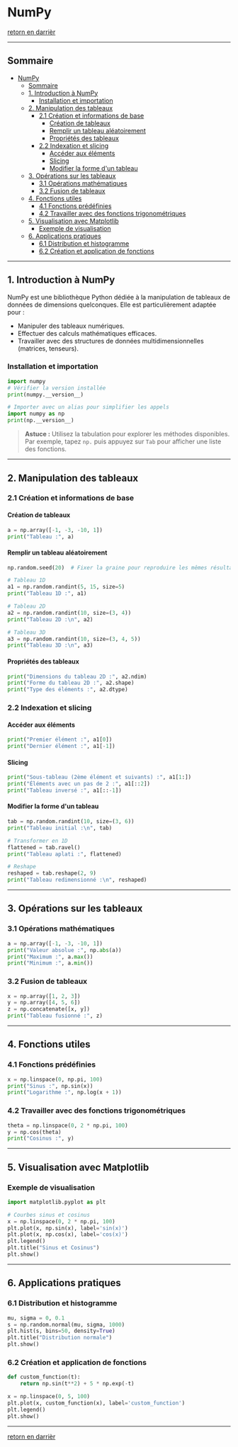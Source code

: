 #  NumPy

[retorn en darrièr](../menu.md)

---

## Sommaire
- [NumPy](#numpy)
  - [Sommaire](#sommaire)
  - [1. Introduction à NumPy](#1-introduction-à-numpy)
    - [Installation et importation](#installation-et-importation)
  - [2. Manipulation des tableaux](#2-manipulation-des-tableaux)
    - [2.1 Création et informations de base](#21-création-et-informations-de-base)
      - [Création de tableaux](#création-de-tableaux)
      - [Remplir un tableau aléatoirement](#remplir-un-tableau-aléatoirement)
      - [Propriétés des tableaux](#propriétés-des-tableaux)
    - [2.2 Indexation et slicing](#22-indexation-et-slicing)
      - [Accéder aux éléments](#accéder-aux-éléments)
      - [Slicing](#slicing)
      - [Modifier la forme d'un tableau](#modifier-la-forme-dun-tableau)
  - [3. Opérations sur les tableaux](#3-opérations-sur-les-tableaux)
    - [3.1 Opérations mathématiques](#31-opérations-mathématiques)
    - [3.2 Fusion de tableaux](#32-fusion-de-tableaux)
  - [4. Fonctions utiles](#4-fonctions-utiles)
    - [4.1 Fonctions prédéfinies](#41-fonctions-prédéfinies)
    - [4.2 Travailler avec des fonctions trigonométriques](#42-travailler-avec-des-fonctions-trigonométriques)
  - [5. Visualisation avec Matplotlib](#5-visualisation-avec-matplotlib)
    - [Exemple de visualisation](#exemple-de-visualisation)
  - [6. Applications pratiques](#6-applications-pratiques)
    - [6.1 Distribution et histogramme](#61-distribution-et-histogramme)
    - [6.2 Création et application de fonctions](#62-création-et-application-de-fonctions)

---

## 1. Introduction à NumPy

NumPy est une bibliothèque Python dédiée à la manipulation de tableaux de données de dimensions quelconques. Elle est particulièrement adaptée pour :
- Manipuler des tableaux numériques.
- Effectuer des calculs mathématiques efficaces.
- Travailler avec des structures de données multidimensionnelles (matrices, tenseurs).

### Installation et importation
```python
import numpy
# Vérifier la version installée
print(numpy.__version__)

# Importer avec un alias pour simplifier les appels
import numpy as np
print(np.__version__)
```

> **Astuce :** Utilisez la tabulation pour explorer les méthodes disponibles. Par exemple, tapez `np.` puis appuyez sur `Tab` pour afficher une liste des fonctions.

---

## 2. Manipulation des tableaux

### 2.1 Création et informations de base
#### Création de tableaux
```python
a = np.array([-1, -3, -10, 1])
print("Tableau :", a)
```

#### Remplir un tableau aléatoirement
```python
np.random.seed(20)  # Fixer la graine pour reproduire les mêmes résultats

# Tableau 1D
a1 = np.random.randint(5, 15, size=5)
print("Tableau 1D :", a1)

# Tableau 2D
a2 = np.random.randint(10, size=(3, 4))
print("Tableau 2D :\n", a2)

# Tableau 3D
a3 = np.random.randint(10, size=(3, 4, 5))
print("Tableau 3D :\n", a3)
```

#### Propriétés des tableaux
```python
print("Dimensions du tableau 2D :", a2.ndim)
print("Forme du tableau 2D :", a2.shape)
print("Type des éléments :", a2.dtype)
```

### 2.2 Indexation et slicing
#### Accéder aux éléments
```python
print("Premier élément :", a1[0])
print("Dernier élément :", a1[-1])
```

#### Slicing
```python
print("Sous-tableau (2ème élément et suivants) :", a1[1:])
print("Éléments avec un pas de 2 :", a1[::2])
print("Tableau inversé :", a1[::-1])
```

#### Modifier la forme d'un tableau
```python
tab = np.random.randint(10, size=(3, 6))
print("Tableau initial :\n", tab)

# Transformer en 1D
flattened = tab.ravel()
print("Tableau aplati :", flattened)

# Reshape
reshaped = tab.reshape(2, 9)
print("Tableau redimensionné :\n", reshaped)
```

---

## 3. Opérations sur les tableaux

### 3.1 Opérations mathématiques
```python
a = np.array([-1, -3, -10, 1])
print("Valeur absolue :", np.abs(a))
print("Maximum :", a.max())
print("Minimum :", a.min())
```

### 3.2 Fusion de tableaux
```python
x = np.array([1, 2, 3])
y = np.array([4, 5, 6])
z = np.concatenate([x, y])
print("Tableau fusionné :", z)
```

---

## 4. Fonctions utiles

### 4.1 Fonctions prédéfinies
```python
x = np.linspace(0, np.pi, 100)
print("Sinus :", np.sin(x))
print("Logarithme :", np.log(x + 1))
```

### 4.2 Travailler avec des fonctions trigonométriques
```python
theta = np.linspace(0, 2 * np.pi, 100)
y = np.cos(theta)
print("Cosinus :", y)
```

---

## 5. Visualisation avec Matplotlib

### Exemple de visualisation
```python
import matplotlib.pyplot as plt

# Courbes sinus et cosinus
x = np.linspace(0, 2 * np.pi, 100)
plt.plot(x, np.sin(x), label='sin(x)')
plt.plot(x, np.cos(x), label='cos(x)')
plt.legend()
plt.title("Sinus et Cosinus")
plt.show()
```

---

## 6. Applications pratiques

### 6.1 Distribution et histogramme
```python
mu, sigma = 0, 0.1
s = np.random.normal(mu, sigma, 1000)
plt.hist(s, bins=50, density=True)
plt.title("Distribution normale")
plt.show()
```

### 6.2 Création et application de fonctions
```python
def custom_function(t):
    return np.sin(t**2) + 5 * np.exp(-t)

x = np.linspace(0, 5, 100)
plt.plot(x, custom_function(x), label='custom_function')
plt.legend()
plt.show()
```

---

[retorn en darrièr](../menu.md)